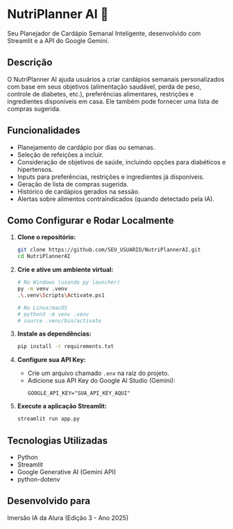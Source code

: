 # NutriPlanner AI 🥗

Seu Planejador de Cardápio Semanal Inteligente, desenvolvido com Streamlit e a API do Google Gemini.

## Descrição

O NutriPlanner AI ajuda usuários a criar cardápios semanais personalizados com base em seus objetivos (alimentação saudável, perda de peso, controle de diabetes, etc.), preferências alimentares, restrições e ingredientes disponíveis em casa. Ele também pode fornecer uma lista de compras sugerida.

## Funcionalidades

- Planejamento de cardápio por dias ou semanas.
- Seleção de refeições a incluir.
- Consideração de objetivos de saúde, incluindo opções para diabéticos e hipertensos.
- Inputs para preferências, restrições e ingredientes já disponíveis.
- Geração de lista de compras sugerida.
- Histórico de cardápios gerados na sessão.
- Alertas sobre alimentos contraindicados (quando detectado pela IA).

## Como Configurar e Rodar Localmente

1.  **Clone o repositório:**

    ```bash
    git clone https://github.com/SEU_USUARIO/NutriPlannerAI.git
    cd NutriPlannerAI
    ```

2.  **Crie e ative um ambiente virtual:**

    ```bash
    # No Windows (usando py launcher)
    py -m venv .venv
    .\.venv\Scripts\Activate.ps1

    # No Linux/macOS
    # python3 -m venv .venv
    # source .venv/bin/activate
    ```

3.  **Instale as dependências:**

    ```bash
    pip install -r requirements.txt
    ```

4.  **Configure sua API Key:**

    - Crie um arquivo chamado `.env` na raiz do projeto.
    - Adicione sua API Key do Google AI Studio (Gemini):
      ```
      GOOGLE_API_KEY="SUA_API_KEY_AQUI"
      ```

5.  **Execute a aplicação Streamlit:**
    ```bash
    streamlit run app.py
    ```

## Tecnologias Utilizadas

- Python
- Streamlit
- Google Generative AI (Gemini API)
- python-dotenv

## Desenvolvido para

Imersão IA da Alura (Edição 3 - Ano 2025)
